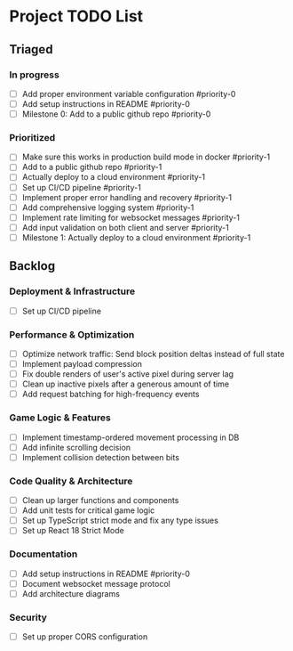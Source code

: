 # Project TODO List

## Triaged

### In progress

- [ ] Add proper environment variable configuration #priority-0
- [ ] Add setup instructions in README #priority-0
- [ ] Milestone 0: Add to a public github repo #priority-0

### Prioritized

- [ ] Make sure this works in production build mode in docker #priority-1
- [ ] Add to a public github repo #priority-1
- [ ] Actually deploy to a cloud environment #priority-1
- [ ] Set up CI/CD pipeline #priority-1
- [ ] Implement proper error handling and recovery #priority-1
- [ ] Add comprehensive logging system #priority-1
- [ ] Implement rate limiting for websocket messages #priority-1
- [ ] Add input validation on both client and server #priority-1
- [ ] Milestone 1: Actually deploy to a cloud environment #priority-1

## Backlog

### Deployment & Infrastructure

- [ ] Set up CI/CD pipeline

### Performance & Optimization

- [ ] Optimize network traffic: Send block position deltas instead of full state
- [ ] Implement payload compression
- [ ] Fix double renders of user's active pixel during server lag
- [ ] Clean up inactive pixels after a generous amount of time
- [ ] Add request batching for high-frequency events

### Game Logic & Features

- [ ] Implement timestamp-ordered movement processing in DB
- [ ] Add infinite scrolling decision
- [ ] Implement collision detection between bits

### Code Quality & Architecture

- [ ] Clean up larger functions and components
- [ ] Add unit tests for critical game logic
- [ ] Set up TypeScript strict mode and fix any type issues
- [ ] Set up React 18 Strict Mode

### Documentation

- [ ] Add setup instructions in README #priority-0
- [ ] Document websocket message protocol
- [ ] Add architecture diagrams

### Security

- [ ] Set up proper CORS configuration
